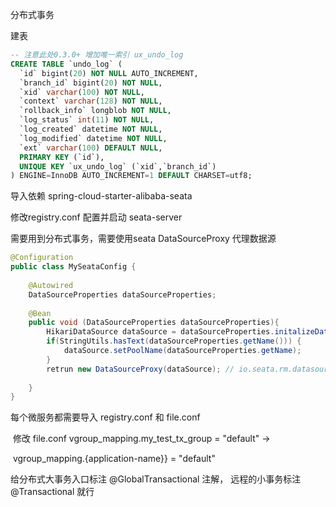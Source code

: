 分布式事务

建表

~~~sql
-- 注意此处0.3.0+ 增加唯一索引 ux_undo_log
CREATE TABLE `undo_log` (
  `id` bigint(20) NOT NULL AUTO_INCREMENT,
  `branch_id` bigint(20) NOT NULL,
  `xid` varchar(100) NOT NULL,
  `context` varchar(128) NOT NULL,
  `rollback_info` longblob NOT NULL,
  `log_status` int(11) NOT NULL,
  `log_created` datetime NOT NULL,
  `log_modified` datetime NOT NULL,
  `ext` varchar(100) DEFAULT NULL,
  PRIMARY KEY (`id`),
  UNIQUE KEY `ux_undo_log` (`xid`,`branch_id`)
) ENGINE=InnoDB AUTO_INCREMENT=1 DEFAULT CHARSET=utf8;
~~~

导入依赖 spring-cloud-starter-alibaba-seata

修改registry.conf 配置并启动 seata-server

需要用到分布式事务，需要使用seata DataSourceProxy 代理数据源

~~~java
@Configuration
public class MySeataConfig {
    
    @Autowired
    DataSourceProperties dataSourceProperties;
    
    @Bean
    public void (DataSourceProperties dataSourceProperties){
    	HikariDataSource dataSource = dataSourceProperties.initalizeDataSourceBuilder().type(HikariDataSource.class).build();
    	if(StringUtils.hasText(dataSourceProperties.getName())) {
			dataSource.setPoolName(dataSourceProperties.getName);
        }
        retrun new DataSourceProxy(dataSource); // io.seata.rm.datasource
       
    }
}
~~~

每个微服务都需要导入  registry.conf 和 file.conf

​		修改 file.conf  vgroup_mapping.my_test_tx_group = "default" -> 

​				vgroup_mapping.{application-name}} = "default"

给分布式大事务入口标注 @GlobalTransactional 注解， 远程的小事务标注 @Transactional  就行